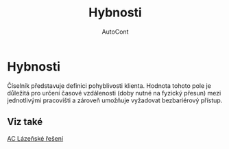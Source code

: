 ﻿---
    title: "Hybnosti"
    author: AutoCont
    ms.date: 04/30/2018
    ms.topic: article
    ms.prod: dynamics-nav-2017
    ms.contentlocale: cs-cz
    ms.lasthandoff: 04/30/2018
---

# Hybnosti

Číselník představuje definici pohyblivosti klienta. Hodnota tohoto pole je důležitá pro určení časové vzdálenosti (doby nutné na fyzický přesun) mezi jednotlivými pracovišti a zároveň umožňuje vyžadovat bezbariérový přístup. 


## <a name="see-also"></a>Viz také
[AC Lázeňské řešení](ac-spa-solution.md)